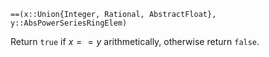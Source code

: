 ```
==(x::Union{Integer, Rational, AbstractFloat}, y::AbsPowerSeriesRingElem)
```

Return `true` if $x == y$ arithmetically, otherwise return `false`.
